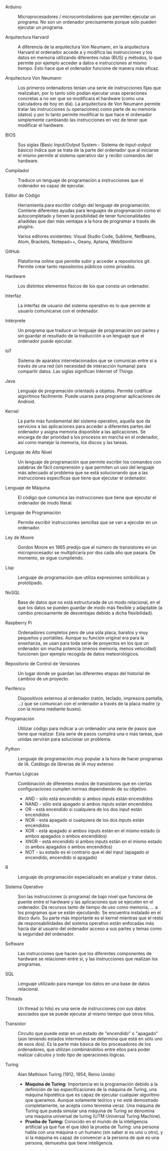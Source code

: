 <dl>
  <dt>Arduino</dt>
  <dd>
    <p>Microprocesadores / microcontroladores que permiten ejecutar un programa. No son un ordenador precisamente porque sólo pueden ejecutar un programa.</p>
  </dd>
  
  <dt>Arquitectura Harvard</dt>
  <dd>
    <p>A diferencia de la arquitectura Von Neumann, en la arquitectura Harvard el ordenador accede a y modifica las instrucciones y los datos en memoria utilizando diferentes rutas (BUS) y métodos, lo que permite por ejemplo acceder a datos e instrucciones al mismo tiempo. Esto hace que el ordenador funcione de manera más eficaz.</p>
  </dd>
  
  <dt>Arquitectura Von Neumann</dt>
  <dd>
    <p>Los primeros ordenadores tenían una serie de instrucciones fijas que realizaban, por lo tanto sólo podían ejecutar unas operaciones concretas a no ser que se modificara el hardware (como una calculadora de hoy en día). La arquitectura de Von Neumann permite tratar las instrucciones (u operaciones) como parte de su memoria (datos) y por lo tanto permite modificar lo que hace el ordenador simplemente cambiando las instrucciones en vez de tener que modificar el hardware.</p>
  </dd>
  
  <dt>BIOS</dt>
  <dd>
    <p>Sus siglas (Basic Input/Output System - Sistema de input-output básico) indica que se trata de la parte del ordenador que al iniciarse el mismo permite al sistema operativo dar y recibir comandos del hardware.</p>
  </dd>
  
  <dt>Compilador</dt>
  <dd>
  <p>Traduce un lenguaje de programación a instrucciones que el ordenador es capaz de ejecutar.</p>
  </dd>
  
  <dt>Editor de Código</dt>
  <dd>
  <p>Herramienta para escribir código del lenguaje de programación. Contiene diferentes ayudas para lenguajes de programación como el autocompletado y tienen la posibilidad de tener funcionalidades añadidas que dan más ventajas a la hora de programar a través de plugins.</p>
  <p>Varios editores existentes: Visual Studio Code, Sublime, NetBeans, Atom, Brackets, Notepad++, Geany, Aptana, WebStorm</p>
  </dd>
  
  <dt>GitHub</dt>
  <dd>
  <p>Plataforma online que permite subir y acceder a repositorios git. Permite crear tanto repositorios públicos como privados.</p>
  </dd>
  
  <dt>Hardware</dt>
  <dd>
  <p>Los distintos elementos físicos de los que consta un ordenador.</p>
  </dd>
  
  <dt>Interfaz</dt>
  <dd>
    <p>La interfaz de usuario del sistema operativo es lo que permite al usuario comunicarse con el ordenador.</p>
  </dd>
  
  <dt>Intérprete</dt>
  <dd>
  <p>Un programa que traduce un lenguaje de programación por partes y sin guardar el resultado de la traducción a un lenguaje que el ordenador puede ejecutar.</p>
  </dd>
  
  <dt>IoT</dt>
  <dd>
    <p>Sistema de aparatos interrelacionados que se comunican entre sí a través de una red (sin necesidad de interacción humana) para compartir datos. Las siglas significan Internet of Things</p>
  </dd>
  
  <dt>Java</dt>
  <dd>
  <p>Lenguaje de programación orientado a objetos. Permite codificar algoritmos fácilmente. Puede usarse para programar aplicaciones de Android.</p>
  </dd>
  
  <dt>Kernel</dt>
  <dd>
  <p>La parte más fundamental del sistema operativo, aquella que da servicios a las aplicaciones para acceder a diferentes partes del ordenador y asigna memoria disponible a las aplicaciones. Se encarga de dar prioridad a los procesos en marcha en el ordenador, así como manejar la memoria, los discos y las tareas.</p>
  </dd>
  
  <dt>Lenguaje de Alto Nivel</dt>
  <dd>
  <p>Un lenguaje de programación que permite escribir los comandos con palabras de fácil comprensión y que permiten un uso del lenguaje más adecuado al problema que se está solucionando que a las instrucciones específicas que tiene que ejecutar el ordenador.</p>
  </dd>
  
  <dt>Lenguaje de Máquina</dt>
  <dd>
  <p>El código que comunica las instrucciones que tiene que ejecutar el ordenador de modo literal.</p>
  </dd>
  
  <dt>Lenguaje de Programación</dt>
  <dd>
  <p>Permite escribir instrucciones sencillas que se van a ejecutar en un ordenador.</p>
  </dd>
  
  <dt>Ley de Moore</dt>
  <dd>
    <p>Gordon Moore en 1965 predijo que el número de transistores en un microprocesador se multiplicaría por dos cada año que pasara. De momento, se sigue cumpliendo.</p>
  </dd>
  
  <dt>Lisp</dt>
  <dd>
  <p>Lenguaje de programación que utiliza expresiones simbólicas y prototipado.</p>
  </dd>
  
  <dt>NoSQL</dt>
  <dd>
  <p>Base de datos que no está estructurada de un modo relacional, en el que los datos se pueden guardar de modo más flexible y adaptable (a cambio precisamente de desventajas debido a dicha flexibilidad).</p>
  </dd>
  
  <dt>Raspberry Pi</dt>
  <dd>
  <p>Ordenadores completos pero de una sóla placa, baratos y muy pequeños y portátiles. Aunque su función original era para la enseñanza, se usan para toda serie de proyectos en los que un ordenador sin mucha potencia (menos memoria, menos velocidad) funcionen (por ejemplo recogida de datos meteorológicos.</p>
  </dd>
  
  <dt>Repositorio de Control de Versiones</dt>
  <dd>
  <p>Un lugar donde se guardan las diferentes etapas del historial de cambios de un proyecto.</p>
  </dd>
  
  <dt>Periférico</dt>
  <dd>
  <p>Dispositivos externos al ordenador (ratón, teclado, impresora pantalla, …) que se comunican con el ordenador a través de la placa madre (y con la misma mediante buses).</p>
  </dd>
  
  <dt>Programación</dt>
  <dd>
    <p>Utilizar código para indicar a un ordenador una serie de pasos que tiene que realizar. Esta serie de pasos cumplirá una o más tareas, que unidas servirán para solucionar un problema.</p>
  </dd>
  
  <dt>Python</dt>
  <dd>
  <p>Lenguaje de programación muy popular a la hora de hacer programas de IA. Catálogo de librerías de IA muy extenso</p>
  </dd>
  
  <dt>Puertas Lógicas</dt>
  <dd>
    <p>Combinación de diferentes modos de transistores que en ciertas configuraciones cumplen normas dependiendo de su objetivo.</p>
    <ul>
      <li>AND - sólo está encendido si ambos inputs están encendidos</li>
      <li>NAND - sólo está apagado si ambos inputs están encendidos</li>
      <li>OR - está encendido si cualquiera de los dos input están encendidos</li>
      <li>NOR - está apagado si cualquiera de los dos inputs están encendidos</li>
      <li>XOR - está apagado si ambos inputs están en el mismo estado (o ambos apagados o ambos encendidos)</li>
      <li>XNOR - está encendido si ambos inputs están en el mismo estado (o ambos apagados o ambos encendidos)</li>
      <li>NOT - su estado es el contrario que el del input (apagado si encendido, encendido si apagado)</li>
    </ul>
  </dd>
  
  <dt>R</dt>
  <dd>
  <p>Lenguaje de programación especializado en analizar y tratar datos.</p>
  </dd>
  
  <dt>Sistema Operativo</dt>
  <dd>
  <p>Son las instrucciones (o programa) de bajo nivel que funciona de puente entre el hardware y las aplicaciones que se ejecuten en el ordenador. Da recursos tanto de tiempo de uso como memoria, … a los programas que se están ejecutando. Se encuentra instalado en el disco duro. Su parte más importante es el kernel mientras que el resto de responsabiliidades del sistema operativo están enfocadas más hacía dar al usuario del ordenador acceso a sus partes y temas como la seguridad del ordenador.</p>
  </dd>
  
  <dt>Software</dt>
  <dd>
  <p>Las instrucciones que hacen que los diferentes componentes de hardware se relacionen entre si, y las instrucciones que realizan los programas.</p>
  </dd>
  
  <dt>SQL</dt>
  <dd>
  <p>Lenguaje utilizado para manejar los datos en una base de datos relacional.</p>
  </dd>
  
  <dt>Threads</dt>
  <dd>
  <p>Un thread (o hilo) es una serie de instrucciones con sus datos asociados que se puede ejecutar al mismo tiempo que otros hilos.</p>
  </dd>
  
  <dt>Transistor</dt>
  <dd>
    <p>Circuito que puede estar en un estado de "encendido" o "apagado" (aún teniendo estados intermedios se determina que está en sólo uno de esos dos). Es la parte más básica de los procesadores de los ordenadores, que utilizan combinándolos entre ellos para poder realizar cálculos y todo tipo de operaciones lógicas.</p>
  </dd>
  
  <dt>Turing</dt>
  <dd>
    <p>Alan Mathison Turing (1912, 1954, Reino Unido)</p>
    <ul>
      <li><strong>Maquina de Turing:</strong> Importancia en la programación debido a la definición de las especificaciones de la máquina de Turing, una máquina hipotética que es capaz de ejecutar cualquier algoritmo que queramos. Aunque solamente teórico y no esté demostrado completamente, se acepta como teorema veraz. Una máquina de Turing que pueda simular una máquina de Turing se denomina una maquina universal de turing (UTM Universal Turing Machine).
</li>
      <li><strong>Prueba de Turing:</strong> Conocido en el mundo de la inteligencia artificial ya que fue el que ideó la prueba de Turing: una persona habla con una máquina o un humano (sin saber si es uno u otro), y si la máquina es capaz de convencer a la persona de que es una persona, demuestra que tiene inteligencia.</li>
    </ul>
  </dd>
  
</dl>
